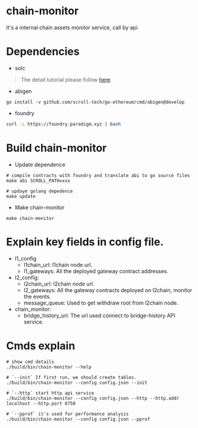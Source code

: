 # chain-monitor

It's a internal chain assets monitor service, call by api.

# Dependencies

* solc

> The detail tutorial please follow [here](https://docs.soliditylang.org/en/latest/installing-solidity.html).

* abigen

```
go install -v github.com/scroll-tech/go-ethereum/cmd/abigen@develop
```

* foundry

```bash
curl -L https://foundry.paradigm.xyz | bash
```

# Build chain-monitor

* Update dependence

```
# compile contracts with foundry and translate abi to go source files 
make abi SCROLL_PATH=xxx

# updaye golang depedence
make update
```

* Make chain-monitor

```
make chain-monitor
```

# Explain key fields in config file.

+ l1_config
    + l1chain_url: l1chain node url.
    + l1_gateways: All the deployed gateway contract addresses.
+ l2_config:
    + l2chain_url: l2chain node url.
    + l2_gateways: All the gateway contracts deployed on l2chain, monitor the events.
    + message_queue: Used to get withdraw root from l2chain node.
+ chain_monitor:
    + bridge_history_url: The url used connect to bridge-history API service.

# Cmds explain

```
# show cmd details
./build/bin/chain-monitor --help

# `--init` If first run, we should create tables.
./build/bin/chain-monitor --config config.json --init

# `--http` start http api service
./build/bin/chain-monitor --config config.json --http --http.addr localhost --http.port 8750

# `--pprof` it's used for performance analysis
./build/bin/chain-monitor --config config.json --pprof
```
